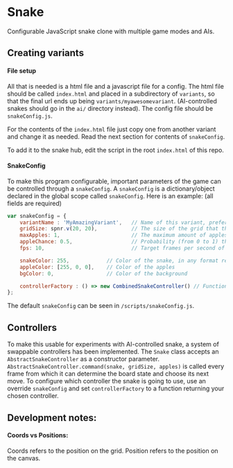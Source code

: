 # Snake

Configurable JavaScript snake clone with multiple game modes and AIs.

## Creating variants

#### File setup

All that is needed is a html file and a javascript file for a config. The html file should be called `index.html` and placed in a subdirectory of `variants`, so that the final url ends up being `variants/myawesomevariant`. (AI-controlled snakes should go in the `ai/` directory instead). The config file should be `snakeConfig.js`.

For the contents of the `index.html` file just copy one from another variant and change it as needed. Read the next section for contents of `snakeConfig`.

To add it to the snake hub, edit the script in the root `index.html` of this repo.

#### SnakeConfig

To make this program configurable, important parameters of the game can be controlled through a `snakeConfig`. A `snakeConfig` is a dictionary/object declared in the global scope called `snakeConfig`. Here is an example: (all fields are required)

```javascript
var snakeConfig = {
    variantName : 'MyAmazingVariant',   // Name of this variant, preferably with no spaces. Used for saving scores seperately
    gridSize: spnr.v(20, 20),           // The size of the grid that the snake can go on. A spnr vector with integers for x and y.
    maxApples: 1,                       // The maximum amount of apples that can exist at any given time
    appleChance: 0.5,                   // Probability (from 0 to 1) that an apple will spawn on any frame if quantity of apples is less than maxApples.
    fps: 10,                            // Target frames per second of the game. Directly controls the snake movement speed - snake moves 1 unit every frame

    snakeColor: 255,            // Color of the snake, in any format recognised by p5.js. If a single integer is given it is interpreted as a greyscale value (from 0 to 255). An array of three RGB values can also be used 
    appleColor: [255, 0, 0],    // Color of the apples
    bgColor: 0,                 // Color of the background

    controllerFactory : () => new CombinedSnakeController() // Function used to generate controllers for the snake. Useful for making AI controllers - see the Controllers section below
};
```

The default `snakeConfig` can be seen in `/scripts/snakeConfig.js`.

## Controllers

To make this usable for experiments with AI-controlled snake, a system of swappable controllers has been implemented. The `Snake` class accepts an `AbstractSnakeController` as a constructor parameter. `AbstractSnakeController.command(snake, gridSize, apples)` is called every frame from which it can determine the board state and choose its next move. To configure which controller the snake is going to use, use an override `snakeConfig` and set `controllerFactory` to a function returning your chosen controller.

## Development notes:

#### Coords vs Positions:
Coords refers to the position on the grid.
Position refers to the position on the canvas.